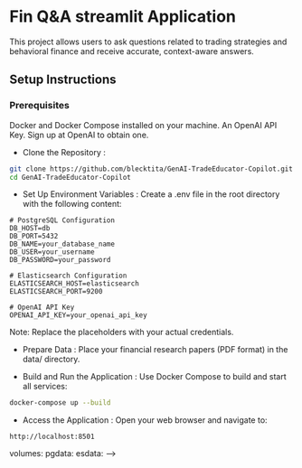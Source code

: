 # Fin Q&A streamlit Application
 This project allows users to ask questions related to trading strategies and behavioral finance and receive accurate, context-aware answers.

## Setup Instructions
### Prerequisites
Docker and Docker Compose installed on your machine.
An OpenAI API Key. Sign up at OpenAI to obtain one.
 - Clone the Repository : 
```bash
git clone https://github.com/blecktita/GenAI-TradeEducator-Copilot.git
cd GenAI-TradeEducator-Copilot
```
 - Set Up Environment Variables : Create a .env file in the root directory with the following content:
```env
# PostgreSQL Configuration
DB_HOST=db
DB_PORT=5432
DB_NAME=your_database_name
DB_USER=your_username
DB_PASSWORD=your_password

# Elasticsearch Configuration
ELASTICSEARCH_HOST=elasticsearch
ELASTICSEARCH_PORT=9200

# OpenAI API Key
OPENAI_API_KEY=your_openai_api_key
```
Note: Replace the placeholders with your actual credentials.
 - Prepare Data : Place your financial research papers (PDF format) in the data/ directory.

 - Build and Run the Application : Use Docker Compose to build and start all services:
```bash
docker-compose up --build
```
 - Access the Application : Open your web browser and navigate to:
```
http://localhost:8501
```

volumes:
  pgdata:
  esdata: -->
